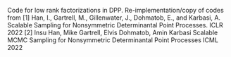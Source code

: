 Code for low rank factorizations in DPP. Re-implementation/copy of codes from 
[1] Han, I., Gartrell, M., Gillenwater, J., Dohmatob, E., and Karbasi, A. Scalable Sampling for Nonsymmetric Determinantal Point Processes. ICLR 2022
[2] Insu Han, Mike Gartrell, Elvis Dohmatob, Amin Karbasi Scalable MCMC Sampling for Nonsymmetric Determinantal Point Processes ICML 2022
